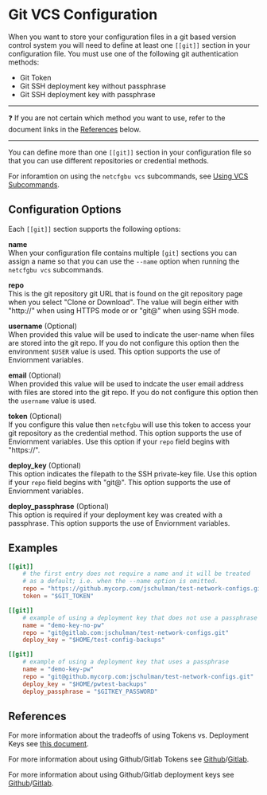 # Git VCS Configuration

When you want to store your configuration files in a git based version control system you
will need to define at least one `[[git]]` section in your configuration file.
 You must use one of the following git authentication methods:

* Git Token
* Git SSH deployment key without passphrase
* Git SSH deployment key with passphrase

___

:question: If you are not certain which method you want to use, refer to the document
links in the [References](#references) below.

___

You can define more than one `[[git]]` section in your configuration file
so that you can use different repositories or credential methods.

For inforamtion on using the `netcfgbu vcs` subcommands, see [Using VCS
Subcommands](usage-vcs.md).

## Configuration Options

Each `[[git]]` section supports the following options:

**name**<br/>
When your configuration file contains multiple `[git]` sections you can
assign a name so that you can use the `--name` option when running the
`netcfgbu vcs` subcommands.

**repo**<br/>
This is the git repository git URL that is found on the git repository
page when you select "Clone or Download".  The value will begin either with "http://"
when using HTTPS mode or or "git@" when using SSH mode.

**username** (Optional)<br/>
When provided this value will be used to indicate the user-name
when files are stored into the git repo.  If you do not configure
this option then the environment `$USER` value is used.  This
option supports the use of Enviornment variables.

**email** (Optional)<br/>
When provided this value will be used to indcate the user email
address with files are stored into the git repo.  If you do not
configure this option then the `username` value is used.

**token** (Optional)<br/>
If you configure this value then `netcfgbu` will use this token
to access your git repository as the credential method.  This
option supports the use of Enviornment variables.  Use this
option if your `repo` field begins with "https://".

**deploy_key** (Optional)<br/>
This option indicates the filepath to the SSH private-key file.  Use
this option if your `repo` field begins with "git@".  This
option supports the use of Enviornment variables.

**deploy_passphrase** (Optional)<br/>
This option is required if your deployment key was created with a passphrase.
This option supports the use of Enviornment variables.

## Examples

```toml
[[git]]
    # the first entry does not require a name and it will be treated
    # as a default; i.e. when the --name option is omitted.
    repo = "https://github.mycorp.com/jschulman/test-network-configs.git"
    token = "$GIT_TOKEN"

[[git]]
    # example of using a deployment key that does not use a passphrase
    name = "demo-key-no-pw"
    repo = "git@gitlab.com:jschulman/test-network-configs.git"
    deploy_key = "$HOME/test-config-backups"

[[git]]
    # example of using a deployment key that uses a passphrase
    name = "demo-key-pw"
    repo = "git@github.mycorp.com:jschulman/test-network-configs.git"
    deploy_key = "$HOME/pwtest-backups"
    deploy_passphrase = "$GITKEY_PASSWORD"
```

## References

For more information about the tradeoffs of using Tokens vs. Deployment Keys
see [this document](https://developer.github.com/v3/guides/managing-deploy-keys/).

For more information about using Github/Gitlab Tokens see [Github](https://help.github.com/en/github/authenticating-to-github/creating-a-personal-access-token-for-the-command-line)/[Gitlab](https://docs.gitlab.com/ee/user/profile/personal_access_tokens.html).

For more information about using Github/Gitlab deployment keys see [Github](https://developer.github.com/v3/guides/managing-deploy-keys/#deploy-keys)/[Gitlab](https://docs.gitlab.com/ee/user/project/deploy_keys/).
